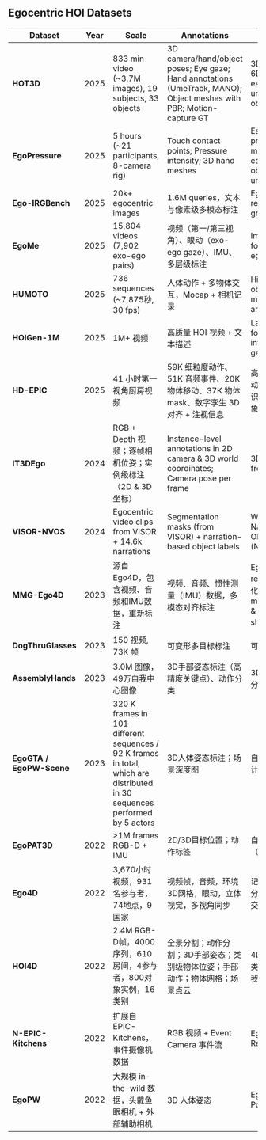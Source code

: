 ## Egocentric HOI Datasets

| Dataset | Year | Scale | Annotations | Tasks | Paper | Project |
|---------|------|-------|-------------|-------|-------|---------|
| **HOT3D** | 2025 | 833 min video (~3.7M images), 19 subjects, 33 objects | 3D camera/hand/object poses; Eye gaze; Hand annotations (UmeTrack, MANO); Object meshes with PBR; Motion-capture GT | 3D hand tracking; 6DoF object pose estimation; 3D lifting of unknown in-hand objects | [Paper](https://arxiv.org/abs/2411.19167) | [Project](https://facebookresearch.github.io/hot3d/) |
| **EgoPressure** | 2025 | 5 hours (~21 participants, 8-camera rig) | Touch contact points; Pressure intensity; 3D hand meshes | Estimating applied pressure; Joint hand mesh and pressure estimation; Hand-object interaction understanding | [Paper](https://arxiv.org/abs/2409.02224) | [Project](https://yiming-zhao.github.io/EgoPressure/) |
| **Ego-IRGBench** | 2025 | 20k+ egocentric images | 1.6M queries，文本与像素级多模态标注 | Egocentric interaction reasoning and pixel grounding | [Paper](https://arxiv.org/abs/2504.01472) | [Project](https://yuggiehk.github.io/annexe/) |
| **EgoMe** | 2025 | 15,804 videos (7,902 exo-ego pairs) | 视频（第一/第三视角）、眼动（exo-ego gaze）、IMU、多层级标注 | Imitation learning: following via egocentric view | [Paper](https://arxiv.org/abs/2501.19061) | [Project](https://huggingface.co/datasets/HeqianQiu/EgoMe) |
| **HUMOTO** | 2025 | 736 sequences (~7,875秒, 30 fps) | 人体动作 + 多物体交互，Mocap + 相机记录 | High-fidelity human-object interaction for motion generation, CV, and robotics | [Paper](https://arxiv.org/abs/2504.10414) | [Project](https://jiaxin-lu.github.io/humoto/) |
| **HOIGen-1M** | 2025 | 1M+ 视频 | 高质量 HOI 视频 + 文本描述 | Large-scale dataset for human-object interaction video generation | [Paper](https://arxiv.org/abs/2503.23715) | [Project](https://liuqi-creat.github.io/HOIGen.github.io) |
| **HD-EPIC** | 2025 | 41 小时第一视角厨房视频 | 59K 细粒度动作、51K 音频事件、20K 物体移动、37K 物体 mask、数字孪生 3D 对齐 + 注视信息 | 高精度多任务评测，包括动作识别、VQA、声音识别、3D 感知和视频对象分割 | [Paper](https://arxiv.org/abs/2502.04144) | [Project](http://hd-epic.github.io/) |
| **IT3DEgo** | 2024 | RGB + Depth 视频；逐帧相机位姿；实例级标注（2D & 3D 坐标） | Instance-level annotations in 2D camera & 3D world coordinates; Camera pose per frame | 3D Instance Tracking from egocentric video | [Paper](https://arxiv.org/abs/2312.04117) | [Project](https://github.com/IT3DEgo/IT3DEgo) |
| **VISOR-NVOS** | 2024 | Egocentric video clips from VISOR + 14.6k narrations | Segmentation masks (from VISOR) + narration-based object labels | Weakly-supervised Narration-based Video Object Segmentation (NVOS) | [Paper](https://openaccess.thecvf.com/content/CVPR2024/papers/Shen_Learning_to_Segment_Referred_Objects_from_Narrated_Egocentric_Videos_CVPR_2024_paper.pdf) | [Project(未开源)](https://projectpage.url/) |
| **MMG-Ego4D** | 2023 | 源自 Ego4D，包含视频、音频和IMU数据，重新标注 | 视频、音频、惯性测量（IMU）数据，多模态对齐标注 | Egocentric action recognition；多模态泛化（missing modality/generalization & cross-modal zero-shot） | [Paper](https://arxiv.org/abs/2305.07214) | [Project](https://github.com/facebookresearch/MMG_Ego4D) |
| **DogThruGlasses** | 2023 | 150 视频, 73K 帧 | 可变形多目标标注 | 可变形物体多目标跟踪 | [Paper](https://mingzhenhuang.com/projects/detracker.html) | [Project](https://mingzhenhuang.com/projects/detracker.html) |
| **AssemblyHands** | 2023 | 3.0M 图像，49万自我中心图像 | 3D手部姿态标注（高精度关键点）、动作分类 | 3D手部姿态估计、动作分类 | [Paper](https://arxiv.org/abs/2304.12301) | [Project](https://assemblyhands.github.io/) |
| **EgoGTA / EgoPW-Scene** | 2023 | 320 K frames in 101 different sequences / 92 K frames in total, which are distributed in 30 sequences performed by 5 actors | 3D人体姿态标注；场景深度图 | 自我中心3D人体姿态估计；人体-场景交互评测 | [Paper](https://arxiv.org/abs/2212.11684) | [Project](https://people.mpi-inf.mpg.de/~jianwang/projects/sceneego/) |
| **EgoPAT3D** | 2022 | >1M frames RGB-D + IMU | 2D/3D目标位置；动作标签 | 自我中心动作目标预测（3D） | [Paper](https://arxiv.org/abs/2203.13116) | [Project](https://ai4ce.github.io/EgoPAT3D/) |
| **Ego4D** | 2022 | 3,670小时视频，931名参与者，74地点，9国家 | 视频帧，音频，环境3D网格，眼动，立体视觉，多视角同步 | 记忆查询；手-物体操作分析；音视频对话；社交交互；动作预测 | [Paper](https://arxiv.org/abs/2110.07058) | [Project](https://ego4d-data.org/) |
| **HOI4D** | 2022 | 2.4M RGB-D帧，4000序列，610房间，4参与者，800对象实例，16类别 | 全景分割；动作分割；3D手部姿态；类别级物体位姿；手部动作；物体网格；场景点云 | 4D动态点云语义分割；类别级物体位姿跟踪；自我中心动作分割 | [Paper](https://arxiv.org/abs/2203.01577) | [Project](https://hoi4d.github.io/) |
| **N-EPIC-Kitchens** | 2022 | 扩展自 EPIC-Kitchens，事件摄像机数据 | RGB 视频 + Event Camera 事件流 | Egocentric Action Recognition | [Paper](https://arxiv.org/abs/2112.03596) | [Project](https://github.com/EgocentricVision/N-EPIC-Kitchens) |
| **EgoPW** | 2022 | 大规模 in-the-wild 数据，头戴鱼眼相机 + 外部辅助相机 | 3D 人体姿态 | Egocentric 3D Human Pose Estimation | [Paper](https://arxiv.org/abs/2201.07929) | [Project](https://opendatalab.com/OpenDataLab/EgoPW) |